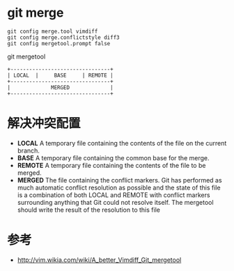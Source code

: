 # git merge

```
git config merge.tool vimdiff
git config merge.conflictstyle diff3
git config mergetool.prompt false
```


git mergetool
```
+--------------------------------+
| LOCAL  |     BASE     | REMOTE |
+--------------------------------+
|             MERGED             |
+--------------------------------+
```

# 解决冲突配置



- **LOCAL**
    A temporary file containing the contents of the file on the current branch. 
- **BASE**
    A temporary file containing the common base for the merge. 
- **REMOTE**
    A temporary file containing the contents of the file to be merged. 
- **MERGED**
    The file containing the conflict markers. Git has performed as much automatic conflict resolution as possible and the state of this file is a combination of both LOCAL and REMOTE with conflict markers surrounding anything that Git could not resolve itself. The mergetool should write the result of the resolution to this file
    
    
    
# 参考

- http://vim.wikia.com/wiki/A_better_Vimdiff_Git_mergetool